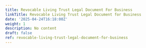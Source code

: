 ```yaml
---
title: Revocable Living Trust Legal Document For Business
linkTitle: Revocable Living Trust Legal Document for Business
date: '2025-04-24T16:18:00Z'
weight: 1
description: No content
draft: false
ref: revocable-living-trust-legal-document-for-business
---
```


